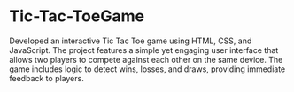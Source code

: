 # Tic-Tac-ToeGame
Developed an interactive Tic Tac Toe game using HTML, CSS, and JavaScript. The project features a simple yet engaging user interface that allows two players to compete against each other on the same device. The game includes logic to detect wins, losses, and draws, providing immediate feedback to players.
